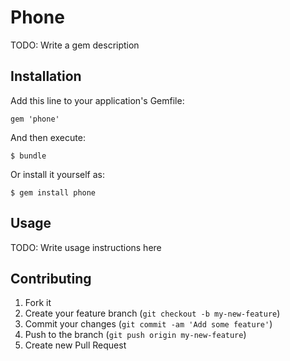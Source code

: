 # Phone

TODO: Write a gem description

## Installation

Add this line to your application's Gemfile:

    gem 'phone'

And then execute:

    $ bundle

Or install it yourself as:

    $ gem install phone

## Usage

TODO: Write usage instructions here

## Contributing

1. Fork it
2. Create your feature branch (`git checkout -b my-new-feature`)
3. Commit your changes (`git commit -am 'Add some feature'`)
4. Push to the branch (`git push origin my-new-feature`)
5. Create new Pull Request
